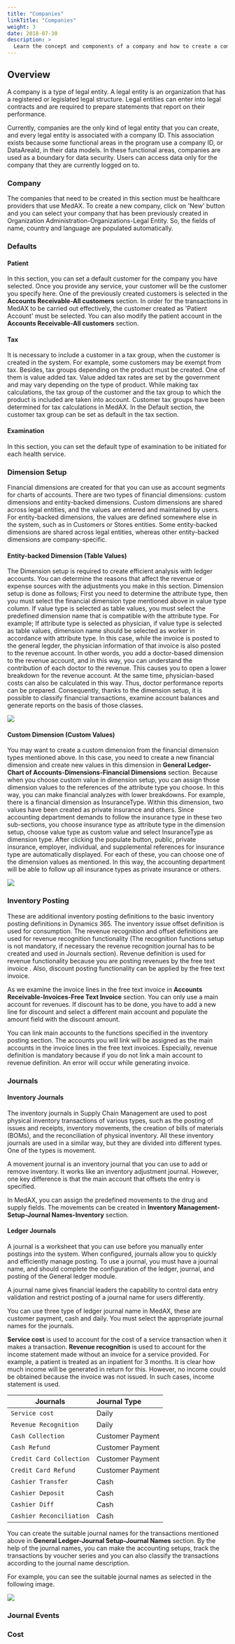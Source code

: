 ```yaml
---
title: "Companies"
linkTitle: "Companies"
weight: 3
date: 2018-07-30
description: >
  Learn the concept and components of a company and how to create a company 
---
```


## **Overview**

A company is a type of legal entity. A legal entity is an organization that has a registered or legislated legal structure. Legal entities can enter into legal contracts and are required to prepare statements that report on their performance. 

 Currently, companies are the only kind of legal entity that you can create, and every legal entity is associated with a company ID. This association exists because some functional areas in the program use a company ID, or DataAreaId, in their data models. In these functional areas, companies are used as a boundary for data security. Users can access data only for the company that they are currently logged on to.

### **Company**

The companies that need to be created in this section must be healthcare providers that use MedAX. To create a new company, click on 'New' button and you can select your company that has been previously created in Organization Administration-Organizations-Legal Entity. So, the fields of name, country and language are populated automatically.

### **Defaults**

#### **Patient**
In this section, you can set a default customer for the company you have selected. Once you provide any service, your customer will be the customer you specify here. One of the previously created customers is selected in the **Accounts Receivable-All customers** section. In order for the transactions in MedAX to be carried out effectively, the customer created as 'Patient Account' must be selected. You can also modify the patient account in the **Accounts Receivable-All customers** section. 

#### **Tax**

It is necessary to include a customer in a tax group, when the customer is created in the system. For example, some customers may be exempt from tax. Besides, tax groups depending on the product must be created. One of them is value added tax. Value added tax rates are set by the government and may vary depending on the type of product. While making tax calculations, the tax group of the customer and the tax group to which the product is included are taken into account. Customer tax groups have been determined for tax calculations in MedAX. In the Default section, the customer tax group can be set as default in the tax section.

#### **Examination**

In this section, you can set the default type of examination to be initiated for each health service.


### **Dimension Setup**

Financial dimensions are created for that you can use as account segments for charts of accounts. There are two types of financial dimensions: custom dimensions and entity-backed dimensions. Custom dimensions are shared across legal entities, and the values are entered and maintained by users. For entity-backed dimensions, the values are defined somewhere else in the system, such as in Customers or Stores entities. Some entity-backed dimensions are shared across legal entities, whereas other entity-backed dimensions are company-specific.

#### **Entity-backed Dimension (Table Values)**


The Dimension setup is required to create efficient analysis with ledger accounts. You can determine the reasons that affect the revenue or expense sources with the adjustments you make in this section. Dimension setup is done as follows; First you need to determine the attribute type, then you must select the financial dimension type mentioned above in value type column. If value type is selected as table values, you must select the predefined dimension name that is compatible with the attribute type. For example; If attribute type is selected as physician, if value type is selected as table values, dimension name should be selected as worker in accordance with attribute type. In this case, while the invoice is posted to the general legder, the physician information of that invoice is also posted to the revenue account. In other words, you add a doctor-based dimension to the revenue account, and in this way, you can understand the contribution of each doctor to the revenue. This causes you to open a lower breakdown for the revenue account. At the same time, physician-based costs can also be calculated in this way. Thus, doctor performance reports can be prepared. Consequently, thanks to the dimension setup, it is possible to classify financial transactions, examine account balances and generate reports on the basis of those classes.

![](assets/Dimension-1.png)

#### **Custom Dimension (Custom Values)**

You may want to create a custom dimension from the financial dimension types mentioned above. In this case, you need to create a new financial dimension and create new values in this dimension in **General Ledger-Chart of Accounts-Dimensions-Financial Dimensions** section. Because when you choose custom value in dimension setup, you can assign those dimension values to the references of the attribute type you choose. In this way, you can make financial analyzes with lower breakdowns. For example, there is a financial dimension as InsuranceType. Within this dimension, two values have been created as private insurance and others. Since accounting department demands to follow the insurance type in these two sub-sections, you choose insurance type as attribute type in the dimension setup, choose value type as custom value and select InsuranceType as dimension type. After clicking the populate button, public, private insurance, employer, individual, and supplemental references for insurance type are automatically displayed. For each of these, you can choose one of the dimension values as mentioned. In this way, the accounting department will be able to follow up all insurance types as private insurance or others.

![](assets/Dimension-2.png)

### **Inventory Posting**

These are additional inventory posting definitions to the basic inventory posting definitions in Dynamics 365. The inventory issue offset definition is used for consumption. The revenue recognition and offset definitions are used for revenue recognition functionality (The recognition functions setup is not mandatory, if necessary the revenue recognition journal has to be created and used in Journals section). Revenue definition is used for revenue functionality because you are posting revenues by the free text invoice . Also, discount posting functionality can be applied by the free text invoice.

As we examine the invoice lines in the free text invoice in **Accounts Receivable-Invoices-Free Text Invoice** section. You can only use a main account for revenues. If discount has to be done, you have to add a new line for discount and select a different main account and populate the amount field with the discount amount.

You can link main accounts to the functions specified in the inventory posting section. The accounts you will link will be assigned as the main accounts in the invoice lines in the free text invoices. Especially, revenue definition is mandatory because if you do not link a main account to revenue definition. An error will occur while generating invoice. 

### **Journals**

#### **Inventory Journals**

The inventory journals in Supply Chain Management are used to post physical inventory transactions of various types, such as the posting of issues and receipts, inventory movements, the creation of bills of materials (BOMs), and the reconciliation of physical inventory. All these inventory journals are used in a similar way, but they are divided into different types. One of the types is movement. 

A movement journal is an inventory journal that you can use to add or remove inventory. It works like an inventory adjustment journal. However, one key difference is that the main account that offsets the entry is specified.

In MedAX, you can assign the predefined movements to the drug and supply fields. The movements can be created in **Inventory Management-Setup-Journal Names-Inventory** section.

#### **Ledger Journals**

A journal is a worksheet that you can use before you manually enter postings into the system. When configured, journals allow you to quickly and efficiently manage posting. To use a journal, you must have a journal name, and should complete the configuration of the ledger, journal, and posting of the General ledger module.

A journal name gives financial leaders the capability to control data entry validation and restrict posting of a journal name for users differently.

You can use three type of ledger journal name in MedAX, these are customer payment, cash and daily. You must select the appropriate journal names for the journals. 

**Service cost** is used to account for the cost of a service transaction when it makes a transaction. **Revenue recognition** is used to account for the income statement made without an invoice for a service provided. For example, a patient is treated as an inpatient for 3 months. It is clear how much income will be generated in return for this. However, no income could be obtained because the invoice was not issued. In such cases, income statement is used. 

| Journals                 | Journal Type     |  
|--------------------------|:-----------------|
| `Service cost`           | Daily            |
| `Revenue Recognition`    | Daily            |
| `Cash Collection`        | Customer Payment |
| `Cash Refund`            | Customer Payment |
| `Credit Card Collection` | Customer Payment |
| `Credit Card Refund`     | Customer Payment |
| `Cashier Transfer`       | Cash             |
| `Cashier Deposit`        | Cash             |
| `Cashier Diff`           | Cash             |
| `Cashier Reconciliation` | Cash             |

You can create the suitable journal names for the transactions mentioned above in **General Ledger-Journal Setup-Journal Names** section. By the help of the journal names, you can make the accounting setups, track the transactions by voucher series and you can also classify the transactions according to the journal name description.

For example, you can see the suitable journal names as selected in the following image. 

![](assets/Dimension-3.png)





### **Journal Events**

### **Cost**


